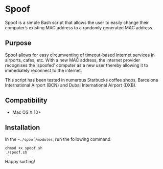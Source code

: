 # Spoof

Spoof is a simple Bash script that allows the user to easily change their computer’s existing MAC address to a randomly generated MAC address. 

## Purpose

Spoof allows for easy circumventing of timeout-based internet services in airports, cafes, etc. With a new MAC address, the internet provider recognises the ‘spoofed’ computer as a new user thereby allowing it to immediately reconnect to the internet.

This script has been tested in numerous Starbucks coffee shops, Barcelona International Airport (BCN) and Dubai International Airport (DXB).

## Compatibility

* Mac OS X 10+

## Installation

In the `~./spoof/modules`, run the following command: 

```
chmod +x spoof.sh
./spoof.sh
```

Happy surfing!
